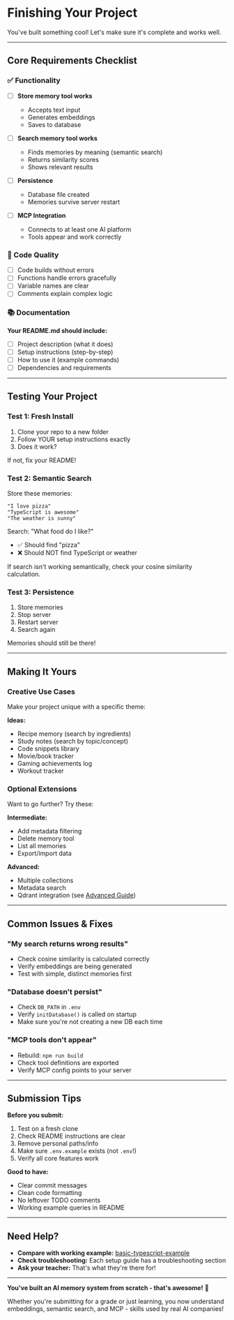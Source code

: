 # Finishing Your Project

You've built something cool! Let's make sure it's complete and works well.

---

## Core Requirements Checklist

### ✅ Functionality

- [ ] **Store memory tool works**
  - Accepts text input
  - Generates embeddings
  - Saves to database

- [ ] **Search memory tool works**
  - Finds memories by meaning (semantic search)
  - Returns similarity scores
  - Shows relevant results

- [ ] **Persistence**
  - Database file created
  - Memories survive server restart

- [ ] **MCP Integration**
  - Connects to at least one AI platform
  - Tools appear and work correctly

### 📝 Code Quality

- [ ] Code builds without errors
- [ ] Functions handle errors gracefully
- [ ] Variable names are clear
- [ ] Comments explain complex logic

### 📚 Documentation

**Your README.md should include:**
- [ ] Project description (what it does)
- [ ] Setup instructions (step-by-step)
- [ ] How to use it (example commands)
- [ ] Dependencies and requirements

---

## Testing Your Project

### Test 1: Fresh Install
1. Clone your repo to a new folder
2. Follow YOUR setup instructions exactly
3. Does it work?

If not, fix your README!

### Test 2: Semantic Search
Store these memories:
```
"I love pizza"
"TypeScript is awesome"
"The weather is sunny"
```

Search: "What food do I like?"
- ✅ Should find "pizza"
- ❌ Should NOT find TypeScript or weather

If search isn't working semantically, check your cosine similarity calculation.

### Test 3: Persistence
1. Store memories
2. Stop server
3. Restart server
4. Search again

Memories should still be there!

---

## Making It Yours

### Creative Use Cases

Make your project unique with a specific theme:

**Ideas:**
- Recipe memory (search by ingredients)
- Study notes (search by topic/concept)
- Code snippets library
- Movie/book tracker
- Gaming achievements log
- Workout tracker

### Optional Extensions

Want to go further? Try these:

**Intermediate:**
- Add metadata filtering
- Delete memory tool
- List all memories
- Export/import data

**Advanced:**
- Multiple collections
- Metadata search
- Qdrant integration (see [Advanced Guide](07-advanced-production.md))

---

## Common Issues & Fixes

### "My search returns wrong results"
- Check cosine similarity is calculated correctly
- Verify embeddings are being generated
- Test with simple, distinct memories first

### "Database doesn't persist"
- Check `DB_PATH` in `.env`
- Verify `initDatabase()` is called on startup
- Make sure you're not creating a new DB each time

### "MCP tools don't appear"
- Rebuild: `npm run build`
- Check tool definitions are exported
- Verify MCP config points to your server

---

## Submission Tips

**Before you submit:**
1. Test on a fresh clone
2. Check README instructions are clear
3. Remove personal paths/info
4. Make sure `.env.example` exists (not `.env`!)
5. Verify all core features work

**Good to have:**
- Clear commit messages
- Clean code formatting
- No leftover TODO comments
- Working example queries in README

---

## Need Help?

- **Compare with working example:** [basic-typescript-example](../examples/basic-typescript-example/)
- **Check troubleshooting:** Each setup guide has a troubleshooting section
- **Ask your teacher:** That's what they're there for!

---

**You've built an AI memory system from scratch - that's awesome!** 🚀

Whether you're submitting for a grade or just learning, you now understand embeddings, semantic search, and MCP - skills used by real AI companies!
